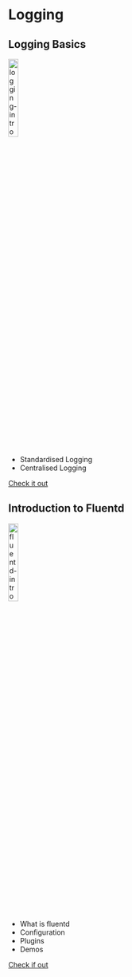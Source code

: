 # Logging

## Logging Basics

<a href="https://youtu.be/MMVdkzeQ848" title="logging-intro"><img src="https://i.ytimg.com/vi/MMVdkzeQ848/hqdefault.jpg" width="20%" alt="logging-intro" /></a>

- Standardised Logging
- Centralised Logging

[Check it out](./fluentd/basic-demo/readme.md)

## Introduction to Fluentd

<a href="https://youtu.be/Gp0-7oVOtPw" title="fluentd-intro"><img src="https://i.ytimg.com/vi/Gp0-7oVOtPw/hqdefault.jpg" width="20%" alt="fluentd-intro" /></a>

- What is fluentd
- Configuration
- Plugins
- Demos

[Check if out](./fluentd/introduction/readme.md)
